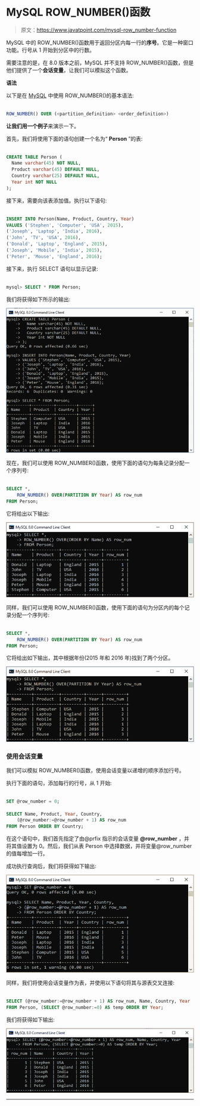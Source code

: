 # MySQL ROW_NUMBER()函数

> 原文：<https://www.javatpoint.com/mysql-row_number-function>

MySQL 中的 ROW_NUMBER()函数用于返回分区内每一行的**序号**。它是一种窗口功能。行号从 1 开始到分区中的行数。

需要注意的是，在 8.0 版本之前，MySQL 并不支持 ROW_NUMBER()函数，但是他们提供了一个**会话变量**，让我们可以模拟这个函数。

**语法**

以下是在 [MySQL](https://www.javatpoint.com/mysql-tutorial) 中使用 ROW_NUMBER()的基本语法:

```sql

ROW_NUMBER() OVER (<partition_definition> <order_definition>)

```

**让我们用一个例子**来演示一下。

首先，我们将使用下面的语句创建一个名为“ **Person** ”的表:

```sql

CREATE TABLE Person (
  Name varchar(45) NOT NULL,
  Product varchar(45) DEFAULT NULL,
  Country varchar(25) DEFAULT NULL,
  Year int NOT NULL
);

```

接下来，需要向该表添加值。执行以下语句:

```sql

INSERT INTO Person(Name, Product, Country, Year) 
VALUES ('Stephen', 'Computer', 'USA', 2015), 
('Joseph', 'Laptop', 'India', 2016), 
('John', 'TV', 'USA', 2016),
('Donald', 'Laptop', 'England', 2015),
('Joseph', 'Mobile', 'India', 2015),
('Peter', 'Mouse', 'England', 2016);

```

接下来，执行 SELECT 语句以显示记录:

```sql

mysql> SELECT * FROM Person;

```

我们将获得如下所示的输出:

![MySQL ROW_NUMBER() Function](img/016f86fb9055d0b3024822a2cf3a71a2.png)

现在，我们可以使用 ROW_NUMBER()函数，使用下面的语句为每条记录分配一个序列号:

```sql

SELECT *, 
	ROW_NUMBER() OVER(PARTITION BY Year) AS row_num
FROM Person;

```

它将给出以下输出:

![MySQL ROW_NUMBER() Function](img/c270f107a2427003b9f2a958477617ea.png)

同样，我们可以使用 ROW_NUMBER()函数，使用下面的语句为分区内的每个记录分配一个序列号:

```sql

SELECT *, 
	ROW_NUMBER() OVER(PARTITION BY Year) AS row_num
FROM Person;

```

它将给出如下输出，其中根据年份(2015 年和 2016 年)找到了两个分区。

![MySQL ROW_NUMBER() Function](img/4997b62ee34e83409997eb09ae422a36.png)

### 使用会话变量

我们可以模拟 ROW_NUMBER()函数，使用会话变量以递增的顺序添加行号。

执行下面的语句，添加每行的行号，从 1 开始:

```sql

SET @row_number = 0; 

SELECT Name, Product, Year, Country,
	(@row_number:=@row_number + 1) AS row_num
FROM Person ORDER BY Country;

```

在这个语句中，我们首先指定了由@prfix 指示的会话变量 **@row_number** ，并将其值设置为 0。然后，我们从表 Person 中选择数据，并将变量@row_number 的值每增加一行。

成功执行查询后，我们将获得如下输出:

![MySQL ROW_NUMBER() Function](img/724b3a7ebeeb90463de8467a910e51bc.png)

同样，我们将使用会话变量作为表，并使用以下语句将其与源表交叉连接:

```sql

SELECT (@row_number:=@row_number + 1) AS row_num, Name, Country, Year
FROM Person, (SELECT @row_number:=0) AS temp ORDER BY Year;

```

我们将获得如下输出:

![MySQL ROW_NUMBER() Function](img/fac4b067b1d0ca41f373f7f6f2343366.png)

* * *